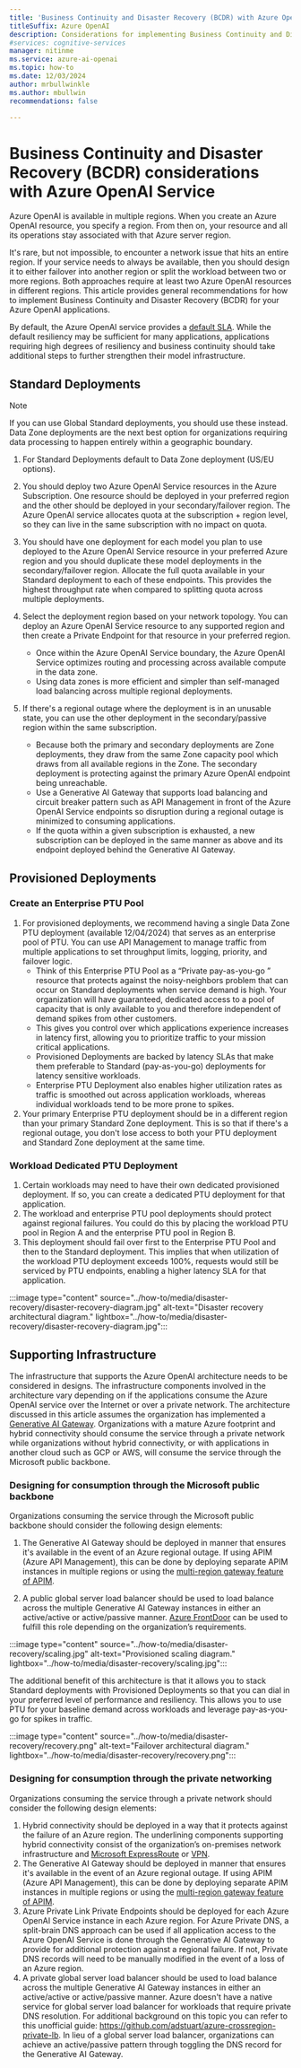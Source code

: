 ```yaml
---
title: 'Business Continuity and Disaster Recovery (BCDR) with Azure OpenAI Service'
titleSuffix: Azure OpenAI
description: Considerations for implementing Business Continuity and Disaster Recovery (BCDR) with Azure OpenAI 
#services: cognitive-services
manager: nitinme
ms.service: azure-ai-openai
ms.topic: how-to
ms.date: 12/03/2024
author: mrbullwinkle    
ms.author: mbullwin
recommendations: false

---
```


# Business Continuity and Disaster Recovery (BCDR) considerations with Azure OpenAI Service

Azure OpenAI is available in multiple regions. When you create an Azure OpenAI resource, you specify a region. From then on, your resource and all its operations stay associated with that Azure server region.  

It's rare, but not impossible, to encounter a network issue that hits an entire region. If your service needs to always be available, then you should design it to either failover into another region or split the workload between two or more regions. Both approaches require at least two Azure OpenAI resources in different regions. This article provides general recommendations for how to implement Business Continuity and Disaster Recovery (BCDR) for your Azure OpenAI applications.

By default, the Azure OpenAI service provides a [default SLA](https://www.microsoft.com/licensing/docs/view/Service-Level-Agreements-SLA-for-Online-Services?lang=1). While the default resiliency may be sufficient for many applications, applications requiring high degrees of resiliency and business continuity should take additional steps to further strengthen their model infrastructure.

## Standard Deployments

> [!NOTE]
> If you can use Global Standard deployments, you should use these instead. Data Zone deployments are the next best option for organizations requiring data processing to happen entirely within a geographic boundary.

1. For Standard Deployments default to Data Zone deployment (US/EU options).

1. You should deploy two Azure OpenAI Service resources in the Azure Subscription. One resource should be deployed in your preferred region and the other should be deployed in your secondary/failover region. The Azure OpenAI service allocates quota at the subscription + region level, so they can live in the same subscription with no impact on quota.
1. You should have one deployment for each model you plan to use deployed to the Azure OpenAI Service resource in your preferred Azure region and you should duplicate these model deployments in the secondary/failover region. Allocate the full quota available in your Standard deployment to each of these endpoints. This provides the highest throughput rate when compared to splitting quota across multiple deployments.
1. Select the deployment region based on your network topology. You can deploy an Azure OpenAI Service resource to any supported region and then create a Private Endpoint for that resource in your preferred region.
    - Once within the Azure OpenAI Service boundary, the Azure OpenAI Service optimizes routing and processing across available compute in the data zone. 
    - Using data zones is more efficient and simpler than self-managed load balancing across multiple regional deployments.
1. If there's a regional outage where the deployment is in an unusable state, you can use the other deployment in the secondary/passive region within the same subscription.
    - Because both the primary and secondary deployments are Zone deployments, they draw from the same Zone capacity pool which draws from all available regions in the Zone. The secondary deployment is protecting against the primary Azure OpenAI endpoint being unreachable.     
    - Use a Generative AI Gateway that supports load balancing and circuit breaker pattern such as API Management in front of the Azure OpenAI Service endpoints so disruption during a regional outage is minimized to consuming applications.
    - If the quota within a given subscription is exhausted, a new subscription can be deployed in the same manner as above and its endpoint deployed behind the Generative AI Gateway.

## Provisioned Deployments

### Create an Enterprise PTU Pool

1. For provisioned deployments, we recommend having a single Data Zone PTU deployment (available 12/04/2024) that serves as an enterprise pool of PTU. You can use API Management to manage traffic from multiple applications to set throughput limits, logging, priority, and failover logic.     
    - Think of this Enterprise PTU Pool as a “Private pay-as-you-go  ” resource that protects against the noisy-neighbors problem that can occur on Standard deployments when service demand is high. Your organization will have guaranteed, dedicated access to a pool of capacity that is only available to you and therefore independent of demand spikes from other customers. 
    - This gives you control over which applications experience increases in latency first, allowing you to prioritize traffic to your mission critical applications.
    - Provisioned Deployments are backed by latency SLAs that make them preferable to Standard  (pay-as-you-go) deployments for latency sensitive workloads.
    - Enterprise PTU Deployment also enables higher utilization rates as traffic is smoothed out across application workloads, whereas individual workloads tend to be more prone to spikes.
1. Your primary Enterprise PTU  deployment should be in a different region than your primary Standard Zone deployment. This is so that if there's a regional outage, you don't lose access to both your PTU deployment and Standard Zone deployment at the same time.

### Workload Dedicated PTU Deployment

1. Certain workloads may need to have their own dedicated provisioned deployment. If so, you can create a dedicated PTU deployment for that application.
1. The workload and enterprise PTU pool deployments should protect against regional failures. You could do this by placing the workload PTU pool in Region A and the enterprise PTU pool in Region B.    
1. This deployment should fail over first to the Enterprise PTU Pool and then to the Standard deployment. This implies that when utilization of the workload PTU deployment exceeds 100%, requests would still be serviced by PTU endpoints, enabling a higher latency SLA for that application.

:::image type="content" source="../how-to/media/disaster-recovery/disaster-recovery-diagram.jpg" alt-text="Disaster recovery architectural diagram." lightbox="../how-to/media/disaster-recovery/disaster-recovery-diagram.jpg":::

## Supporting Infrastructure

The infrastructure that supports the Azure OpenAI architecture needs to be considered in designs. The infrastructure components involved in the architecture vary depending on if the applications consume the Azure OpenAI service over the Internet or over a private network. The architecture discussed in this article assumes the organization has implemented a [Generative AI Gateway](/ai/playbook/technology-guidance/generative-ai/dev-starters/genai-gateway/). Organizations with a mature Azure footprint and hybrid connectivity should consume the service through a private network while organizations without hybrid connectivity, or with applications in another cloud such as GCP or AWS, will consume the service through the Microsoft public backbone.

### Designing for consumption through the Microsoft public backbone

Organizations consuming the service through the Microsoft public backbone should consider the following design elements:

1. The Generative AI Gateway should be deployed in manner that ensures it's available in the event of an Azure regional outage. If using APIM (Azure API Management), this can be done by deploying separate APIM instances in multiple regions or using the [multi-region gateway feature of APIM](/azure/api-management/api-management-howto-deploy-multi-region).

1. A public global server load balancer should be used to load balance across the multiple Generative AI Gateway instances in either an active/active or active/passive manner. [Azure FrontDoor](/azure/traffic-manager/traffic-manager-routing-methods) can be used to fulfill this role depending on the organization’s requirements.

:::image type="content" source="../how-to/media/disaster-recovery/scaling.jpg" alt-text="Provisioned scaling diagram." lightbox="../how-to/media/disaster-recovery/scaling.jpg":::

The additional benefit of this architecture is that it allows you to stack Standard deployments with Provisioned Deployments so that you can dial in your preferred level of performance and resiliency. This allows you to use PTU for your baseline demand across workloads and leverage pay-as-you-go for spikes in traffic.

:::image type="content" source="../how-to/media/disaster-recovery/recovery.png" alt-text="Failover architectural diagram." lightbox="../how-to/media/disaster-recovery/recovery.png":::

### Designing for consumption through the private networking

Organizations consuming the service through a private network should consider the following design elements:

1. Hybrid connectivity should be deployed in a way that it protects against the failure of an Azure region. The underlining components supporting hybrid connectivity consist of the organization’s on-premises network infrastructure and [Microsoft ExpressRoute](/azure/expressroute/designing-for-high-availability-with-expressroute) or [VPN](/azure/vpn-gateway/vpn-gateway-highlyavailable). 
1. The Generative AI Gateway should be deployed in manner that ensures it's available in the event of an Azure regional outage. If using APIM (Azure API Management), this can be done by deploying separate APIM instances in multiple regions or using the [multi-region gateway feature of APIM](/azure/api-management/api-management-howto-deploy-multi-region).
1. Azure Private Link Private Endpoints should be deployed for each Azure OpenAI Service instance in each Azure region. For Azure Private DNS, a split-brain DNS approach can be used if all application access to the Azure OpenAI Service is done through the Generative AI Gateway to provide for additional protection against a regional failure. If not, Private DNS records will need to be manually modified in the event of a loss of an Azure region. 
1. A private global server load balancer should be used to load balance across the multiple Generative AI Gateway instances in either an active/active or active/passive manner. Azure doesn't have a native service for global server load balancer for workloads that require private DNS resolution. For additional background on this topic you can refer to this unofficial guide: https://github.com/adstuart/azure-crossregion-private-lb. In lieu of a global server load balancer, organizations can achieve an active/passive pattern through toggling the DNS record for the Generative AI Gateway.
